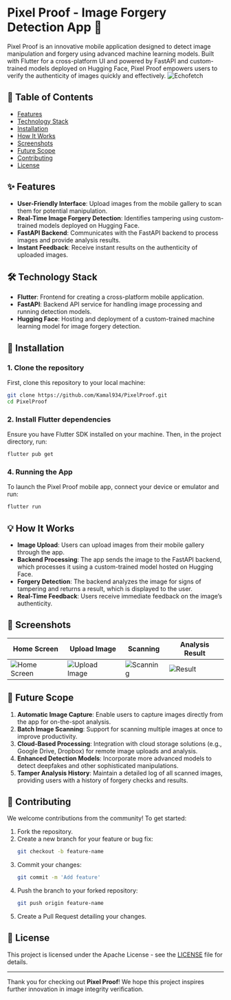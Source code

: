 
# Pixel Proof - Image Forgery Detection App 📸


Pixel Proof is an innovative mobile application designed to detect image manipulation and forgery using advanced machine learning models. Built with Flutter for a cross-platform UI and powered by FastAPI and custom-trained models deployed on Hugging Face, Pixel Proof empowers users to verify the authenticity of images quickly and effectively.
![Echofetch](https://github.com/user-attachments/assets/a9d00c22-6767-401b-82c5-fbbd4046e923)

## 📜 Table of Contents
- [Features](#features)
- [Technology Stack](#technology-stack)
- [Installation](#installation)
- [How It Works](#how-it-works)
- [Screenshots](#screenshots)
- [Future Scope](#future-scope)
- [Contributing](#contributing)
- [License](#license)

## ✨ Features

- **User-Friendly Interface**: Upload images from the mobile gallery to scan them for potential manipulation.
- **Real-Time Image Forgery Detection**: Identifies tampering using custom-trained models deployed on Hugging Face.
- **FastAPI Backend**: Communicates with the FastAPI backend to process images and provide analysis results.
- **Instant Feedback**: Receive instant results on the authenticity of uploaded images.

## 🛠️ Technology Stack

- **Flutter**: Frontend for creating a cross-platform mobile application.
- **FastAPI**: Backend API service for handling image processing and running detection models.
- **Hugging Face**: Hosting and deployment of a custom-trained machine learning model for image forgery detection.

## 🚀 Installation

### 1. Clone the repository
First, clone this repository to your local machine:
```bash
git clone https://github.com/Kamal934/PixelProof.git
cd PixelProof
```

### 2. Install Flutter dependencies
Ensure you have Flutter SDK installed on your machine. Then, in the project directory, run:
```bash
flutter pub get
```

### 4. Running the App
To launch the Pixel Proof mobile app, connect your device or emulator and run:
```bash
flutter run
```


## 💡 How It Works

 - **Image Upload**: Users can upload images from their mobile gallery through the app.
 - **Backend Processing**: The app sends the image to the FastAPI backend, which processes it using a custom-trained model hosted on Hugging Face.
 - **Forgery Detection**: The backend analyzes the image for signs of tampering and returns a result, which is displayed to the user.
 - **Real-Time Feedback**: Users receive immediate feedback on the image’s authenticity.


## 📸 Screenshots


| Home Screen | Upload Image | Scanning | Analysis Result |
|-------------|--------------|----------|-----------------|
| ![Home Screen](https://github.com/user-attachments/assets/80efe3b6-46c3-44e6-87b6-e3d36d540e31) | ![Upload Image](https://github.com/user-attachments/assets/437a7106-d5e8-4fab-993c-8ea8559a4c0a) | ![Scanning](https://github.com/user-attachments/assets/8de5e026-8254-42ff-8b8d-26ae065e63c6) | ![Result](https://github.com/user-attachments/assets/9e604684-da09-47c8-ab07-902e49a65c97) |



## 🔮 Future Scope

1. **Automatic Image Capture**: Enable users to capture images directly from the app for on-the-spot analysis.
2. **Batch Image Scanning**: Support for scanning multiple images at once to improve productivity.
3. **Cloud-Based Processing**: Integration with cloud storage solutions (e.g., Google Drive, Dropbox) for remote image uploads and analysis.
4. **Enhanced Detection Models**: Incorporate more advanced models to detect deepfakes and other sophisticated manipulations.
5. **Tamper Analysis History**: Maintain a detailed log of all scanned images, providing users with a history of forgery checks and results.

## 🤝 Contributing

We welcome contributions from the community! To get started:

1. Fork the repository.
2. Create a new branch for your feature or bug fix:
   ```bash
   git checkout -b feature-name
   ```
3. Commit your changes:
   ```bash
   git commit -m 'Add feature'
   ```
4. Push the branch to your forked repository:
   ```bash
   git push origin feature-name
   ```
5. Create a Pull Request detailing your changes.

## 📝 License

This project is licensed under the Apache License - see the [LICENSE](LICENSE) file for details.

---

Thank you for checking out **Pixel Proof**! We hope this project inspires further innovation in image integrity verification.

